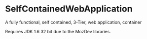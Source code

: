 SelfContainedWebApplication
===========================

A fully functional, self contained, 3-Tier, web application, container

Requires JDK 1.6 32 bit due to the MozDev libraries.
